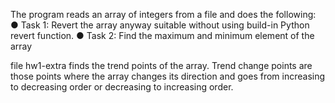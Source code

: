 The program reads an array of integers from a file and does the following:
  ● Task 1: Revert the array anyway suitable without using build-in Python revert function.
  ● Task 2: Find the maximum and minimum element of the array 

file hw1-extra finds the trend points of the array.
Trend change points are those points where the array changes its direction and goes from
increasing to decreasing order or decreasing to increasing order.
